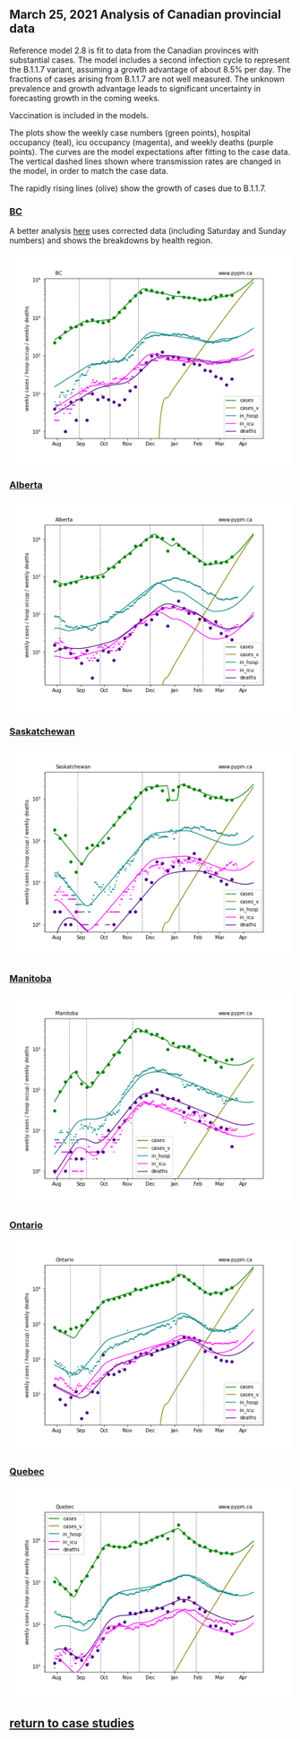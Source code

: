 ## March 25, 2021 Analysis of Canadian provincial data

Reference model 2.8 is fit to data from the Canadian provinces with substantial cases.
The model includes a second infection cycle to represent the B.1.1.7 variant, assuming a growth
advantage of about 8.5% per day.
The fractions of cases arising from B.1.1.7 are not well measured.
The unknown prevalence and growth advantage leads to significant uncertainty in forecasting growth in the
coming weeks.

Vaccination is included in the models.

The plots show the weekly case numbers (green points),
hospital occupancy (teal), icu occupancy (magenta), and weekly deaths (purple points).
The curves are the model expectations after fitting to the case data.
The vertical dashed lines shown where transmission rates are changed in the model, in order to match the case data.

The rapidly rising lines (olive) show the growth of cases due to B.1.1.7.

### [BC](img/bc_2_8_0325.pdf)

A better analysis [here](../bc20210309) uses corrected data (including Saturday and Sunday numbers) and shows
the breakdowns by health region.

![bc](img/bc_2_8_0325.png)

### [Alberta](img/ab_2_8_0325.pdf)

![ab](img/ab_2_8_0325.png)

### [Saskatchewan](img/sk_2_8_0325.pdf)

![sk](img/sk_2_8_0325.png)

### [Manitoba](img/mb_2_8_0325.pdf)

![mb](img/mb_2_8_0325.png)

### [Ontario](img/on_2_8_0325.pdf)

![on](img/on_2_8_0325.png)

### [Quebec](img/qc_2_8_0325.pdf)

![qc](img/qc_2_8_0325.png)


## [return to case studies](../index.md)

